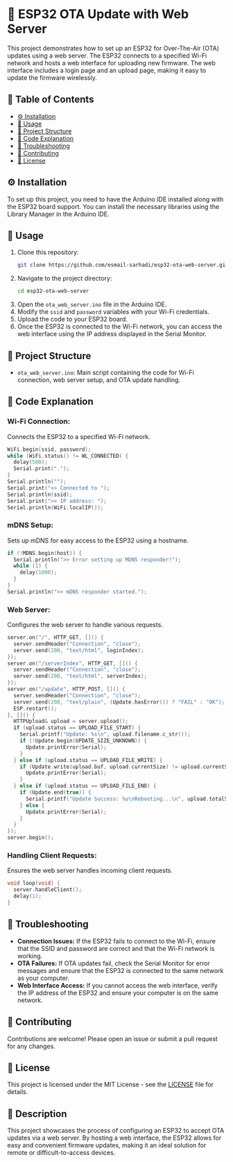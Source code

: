  # 📶 ESP32 OTA Update with Web Server

This project demonstrates how to set up an ESP32 for Over-The-Air (OTA) updates using a web server. The ESP32 connects to a specified Wi-Fi network and hosts a web interface for uploading new firmware. The web interface includes a login page and an upload page, making it easy to update the firmware wirelessly.

## 📑 Table of Contents 
- [⚙️ Installation](#installation)
- [🚀 Usage](#usage) 
- [📂 Project Structure](#project-structure)           
- [🔧 Code Explanation](#code-explanation)      
- [🐞 Troubleshooting](#troubleshooting)        
- [🤝 Contributing](#contributing)            
- [📄 License](#license)        
     
## ⚙️ Installation

To set up this project, you need to have the Arduino IDE installed along with the ESP32 board support. You can install the necessary libraries using the Library Manager in the Arduino IDE.

## 🚀 Usage

1. Clone this repository:
    ```bash
    git clone https://github.com/esmail-sarhadi/esp32-ota-web-server.git
    ```
2. Navigate to the project directory:
    ```bash
    cd esp32-ota-web-server
    ```
3. Open the `ota_web_server.ino` file in the Arduino IDE.
4. Modify the `ssid` and `password` variables with your Wi-Fi credentials.
5. Upload the code to your ESP32 board.
6. Once the ESP32 is connected to the Wi-Fi network, you can access the web interface using the IP address displayed in the Serial Monitor.

## 📂 Project Structure

- `ota_web_server.ino`: Main script containing the code for Wi-Fi connection, web server setup, and OTA update handling.

## 🔧 Code Explanation

### Wi-Fi Connection:
Connects the ESP32 to a specified Wi-Fi network.
```cpp
WiFi.begin(ssid, password);
while (WiFi.status() != WL_CONNECTED) {
  delay(500);
  Serial.print(".");
}
Serial.println("");
Serial.print(">> Connected to ");
Serial.println(ssid);
Serial.print(">> IP address: ");
Serial.println(WiFi.localIP());
```

### mDNS Setup:
Sets up mDNS for easy access to the ESP32 using a hostname.
```cpp
if (!MDNS.begin(host)) {
  Serial.println(">> Error setting up MDNS responder!");
  while (1) {
    delay(1000);
  }
}
Serial.println(">> mDNS responder started.");
```

### Web Server:
Configures the web server to handle various requests.
```cpp
server.on("/", HTTP_GET, []() {
  server.sendHeader("Connection", "close");
  server.send(200, "text/html", loginIndex);
});
server.on("/serverIndex", HTTP_GET, []() {
  server.sendHeader("Connection", "close");
  server.send(200, "text/html", serverIndex);
});
server.on("/update", HTTP_POST, []() {
  server.sendHeader("Connection", "close");
  server.send(200, "text/plain", (Update.hasError()) ? "FAIL" : "OK");
  ESP.restart();
}, []() {
  HTTPUpload& upload = server.upload();
  if (upload.status == UPLOAD_FILE_START) {
    Serial.printf("Update: %s\n", upload.filename.c_str());
    if (!Update.begin(UPDATE_SIZE_UNKNOWN)) {
      Update.printError(Serial);
    }
  } else if (upload.status == UPLOAD_FILE_WRITE) {
    if (Update.write(upload.buf, upload.currentSize) != upload.currentSize) {
      Update.printError(Serial);
    }
  } else if (upload.status == UPLOAD_FILE_END) {
    if (Update.end(true)) {
      Serial.printf("Update Success: %u\nRebooting...\n", upload.totalSize);
    } else {
      Update.printError(Serial);
    }
  }
});
server.begin();
```

### Handling Client Requests:
Ensures the web server handles incoming client requests.
```cpp
void loop(void) {
  server.handleClient();
  delay(1);
}
```

## 🐞 Troubleshooting

- **Connection Issues:** If the ESP32 fails to connect to the Wi-Fi, ensure that the SSID and password are correct and that the Wi-Fi network is working.
- **OTA Failures:** If OTA updates fail, check the Serial Monitor for error messages and ensure that the ESP32 is connected to the same network as your computer.
- **Web Interface Access:** If you cannot access the web interface, verify the IP address of the ESP32 and ensure your computer is on the same network.

## 🤝 Contributing

Contributions are welcome! Please open an issue or submit a pull request for any changes.

## 📄 License

This project is licensed under the MIT License - see the [LICENSE](LICENSE) file for details.

## 📝 Description

This project showcases the process of configuring an ESP32 to accept OTA updates via a web server. By hosting a web interface, the ESP32 allows for easy and convenient firmware updates, making it an ideal solution for remote or difficult-to-access devices.

